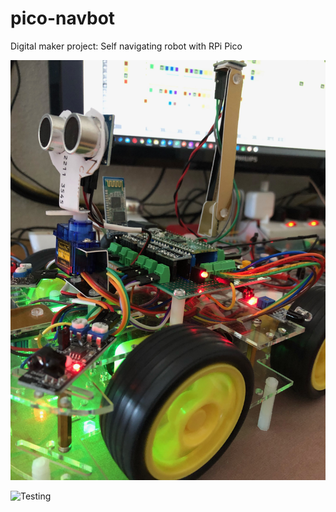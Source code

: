 # pico-navbot
Digital maker project: Self navigating robot with RPi Pico 

![Testing](https://github.com/janvansch/pico-navbot/blob/main/images/Testing.JPG)

![Testing](../main/images/Layout_Improved.JPG)
